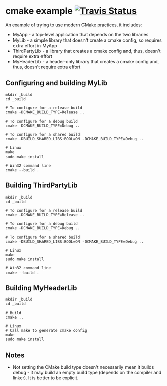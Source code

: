 # cmake example [![Travis Status](https://travis-ci.org/mjclarke01/cmake_example.svg?branch=master)](https://travis-ci.org/mjclarke01/cmake_example)

An example of trying to use modern CMake practices, it includes:

* MyApp - a top-level application that depends on the two libraries
* MyLib - a simple library that doesn't create a cmake config, so requires extra effort in MyApp
* ThirdPartyLib - a library that creates a cmake config and, thus, doesn't require extra effort
* MyHeaderLib - a header-only library that creates a cmake config and, thus, doesn't require extra effort

## Configuring and building MyLib

```
mkdir _build
cd _build

# To configure for a release build
cmake -DCMAKE_BUILD_TYPE=Release ..

# To configure for a debug build
cmake -DCMAKE_BUILD_TYPE=Debug ..

# To configure for a shared build
cmake -DBUILD_SHARED_LIBS:BOOL=ON -DCMAKE_BUILD_TYPE=Debug ..

# Linux
make
sudo make install

# Win32 command line
cmake --build .
```

## Building ThirdPartyLib

```
mkdir _build
cd _build

# To configure for a release build
cmake -DCMAKE_BUILD_TYPE=Release ..

# To configure for a debug build
cmake -DCMAKE_BUILD_TYPE=Debug ..

# To configure for a shared build
cmake -DBUILD_SHARED_LIBS:BOOL=ON -DCMAKE_BUILD_TYPE=Debug ..

# Linux
make
sudo make install

# Win32 command line
cmake --build .
```

## Building MyHeaderLib
```
mkdir _build
cd _build

# Build
cmake ..

# Linux
# Call make to generate cmake config
make
sudo make install
```

## Notes
* Not setting the CMake build type doesn't necessarily mean it builds debug - it may build an empty build type (depends on the compiler and linker). It is better to be explicit.
